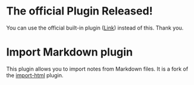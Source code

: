 # The official Plugin Released!

You can use the official built-in plugin ([Link](https://github.com/inkdropapp/inkdrop-import-markdown)) instead of this. Thank you.

# Import Markdown plugin

This plugin allows you to import notes from Markdown files.
It is a fork of the [import-html](https://github.com/inkdropapp/inkdrop-import-html) plugin.
